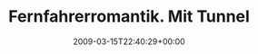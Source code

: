 ---
retweeted: false
source: <a href="http://twitter.com" rel="nofollow">Twitter Web Client</a>
entities:
  hashtags:
  - text: A9
    indices:
    - '93'
    - '96'
  symbols: []
  user_mentions: []
  urls: []
display_text_range:
- '0'
- '97'
favorite_count: '0'
id_str: '1333415739'
truncated: false
retweet_count: '0'
id: '1333415739'
created_at: Sun Mar 15 22:40:29 +0000 2009
favorited: false
full_text: 'Fernfahrerromantik. Mit Tunnel in der Hand und Becoming the Archetype
  im Hintergrund. Ab zur #A9.'
lang: de
tags:
- A9
- pesos:twitter
date: '2009-03-15T22:40:29+00:00'
src: https://twitter.com/bascht/status/1333415739
original_url: https://twitter.com/bascht/status/1333415739
type: twitter_tweet
text: 'Fernfahrerromantik. Mit Tunnel in der Hand und Becoming the Archetype im Hintergrund.
  Ab zur #A9.'
title: 'Fernfahrerromantik. Mit Tunnel '

---